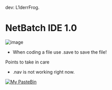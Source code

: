 dev: L1derrFrog.

# NetBatch IDE 1.0

![image](https://github.com/user-attachments/assets/d6aaa863-aa7e-4519-b1e9-cb20ef85b4ef)

- When coding a file use .save to save the file!

Points to take in care
- .nav is not working right now.

<a href="https://https://pastebin.com/u/PlutoAcid_" target="_blank">
    <img src="![image](https://github.com/user-attachments/assets/d150ed2b-064e-47ff-8220-aa8a1e8329a6)
" alt="My PasteBin">
</a>
